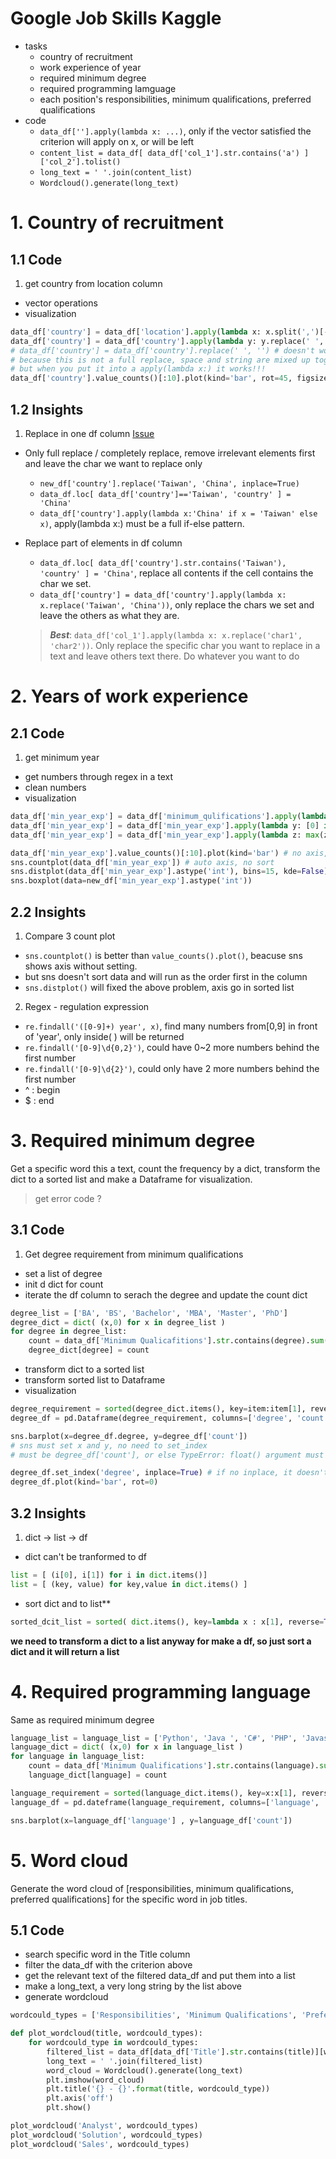 # Google Job Skills Kaggle

- tasks
  - country of recruitment
  - work experience of year 
  - required minimum degree 
  - required programming lamguage
  - each position's responsibilities, minimum qualifications, preferred qualifications
- code
  - ```data_df[''].apply(lambda x: ...)```, only if the vector satisfied the criterion will apply on x, or will be left
  - ```content_list = data_df[ data_df['col_1'].str.contains('a') ]['col_2'].tolist()```
  - ```long_text = ' '.join(content_list)```
  - ```Wordcloud().generate(long_text)```

# 1. Country of recruitment
## 1.1 Code
1. get country from location column

  - vector operations    
  - visualization
  ```python
  data_df['country'] = data_df['location'].apply(lambda x: x.split(',')[-1])
  data_df['country'] = data_df['country'].apply(lambda y: y.replace(' ', ''))
  # data_df['country'] = data_df['country'].replace(' ', '') # doesn't work
  # because this is not a full replace, space and string are mixed up together
  # but when you put it into a apply(lambda x:) it works!!!
  data_df['country'].value_counts()[:10].plot(kind='bar', rot=45, figsize=(12,8))
  ```    
## 1.2 Insights
1. Replace in one df column [Issue](https://github.com/davidkorea/DATA_ANALYSIS/issues/2)

  - Only full replace / completely replace, remove irrelevant elements first and leave the char we want to replace only
    - ```new_df['country'].replace('Taiwan', 'China', inplace=True)```
    - ```data_df.loc[ data_df['country']=='Taiwan', 'country' ] = 'China'```      
    - ```data_df['country'].apply(lambda x:'China' if x = 'Taiwan' else x)```, apply(lambda x:) must be a full if-else pattern.

  - Replace part of elements in df column
    - ```data_df.loc[ data_df['country'].str.contains('Taiwan'), 'country' ] = 'China'```, replace all contents if the cell contains the char we set.
    - ```data_df['country'] = data_df['country'].apply(lambda x: x.replace('Taiwan', 'China'))```, only replace the chars we set and leave the others as what they are.
    
    > 
    > **_Best_**: ```data_df['col_1'].apply(lambda x: x.replace('char1', 'char2'))```.
    > Only replace the specific char you want to replace in a text and leave others text there.
    > Do whatever you want to do

# 2. Years of work experience

## 2.1 Code
1. get minimum year 
  
  - get numbers through regex in a text
  - clean numbers
  - visualization
  ```python
  data_df['min_year_exp'] = data_df['minimum_qulifications'].apply(lambda x: re.findall('([0-9]+) year', x))
  data_df['min_year_exp'] = data_df['min_year_exp'].apply(lambda y: [0] if len(y)==0 else y)
  data_df['min_year_exp'] = data_df['min_year_exp'].apply(lambda z: max(z))
  
  data_df['min_year_exp'].value_counts()[:10].plot(kind='bar') # no axis, sorted
  sns.countplot(data_df['min_year_exp']) # auto axis, no sort
  sns.distplot(data_df['min_year_exp'].astype('int'), bins=15, kde=False) # auto axis, sorted 【O】
  sns.boxplot(data=new_df['min_year_exp'].astype('int'))
  ```
## 2.2 Insights
1. Compare 3 count plot
  - ```sns.countplot()``` is better than ```value_counts().plot()```, beacuse sns shows axis without setting. 
  - but sns doesn't sort data and will run as the order first in the column
  - ```sns.distplot()``` will fixed the above problem, axis go in sorted list
2. Regex - regulation expression
  - ```re.findall('([0-9]+) year', x)```, find many numbers from[0,9] in front of 'year', only inside( ) will be returned
  - ```re.findall('[0-9]\d{0,2}')```, could have 0~2 more numbers behind the first number
  - ```re.findall('[0-9]\d{2}')```, could only have 2 more numbers behind the first number
  - ^ : begin
  - $ : end

# 3. Required minimum degree

Get a specific word this a text, count the frequency by a dict, transform the dict to a sorted list and make a Dataframe for visualization.

> get error code ?
## 3.1 Code
1. Get degree requirement from minimum qualifications
  - set a list of degree
  - init d dict for count
  - iterate the df column to serach the degree and update the count dict
  ```python
  degree_list = ['BA', 'BS', 'Bachelor', 'MBA', 'Master', 'PhD']
  degree_dict = dict( (x,0) for x in degree_list )
  for degree in degree_list:
      count = data_df['Minimum Qualicafitions'].str.contains(degree).sum() # sum up a boolean array
      degree_dict[degree] = count
  ```
  - transform dict to a sorted list 
  - transform sorted list to Dataframe
  - visualization
  ```python
  degree_requirement = sorted(degree_dict.items(), key=item:item[1], reverse=True)
  degree_df = pd.Dataframe(degree_requirement, columns=['degree', 'count'])
  
  sns.barplot(x=degree_df.degree, y=degree_df['count']) 
  # sns must set x and y, no need to set_index
  # must be degree_df['count'], or else TypeError: float() argument must be a string or a number, not 'method'
  
  degree_df.set_index('degree', inplace=True) # if no inplace, it doesn't work
  degree_df.plot(kind='bar', rot=0)
  ```
## 3.2 Insights
1. dict -> list -> df
  - dict can't be tranformed to df
  ```python
  list = [ (i[0], i[1]) for i in dict.items()]
  list = [ (key, value) for key,value in dict.items() ]
  ```
  - sort dict and to list**
  ```python
  sorted_dcit_list = sorted( dict.items(), key=lambda x : x[1], reverse=True)
  ```
**we need to transform a dict to a list anyway for make a df, so just sort a dict and it will return a list**

# 4. Required programming language

Same as required minimum degree

```python
language_list = language_list = ['Python', 'Java ', 'C#', 'PHP', 'Javascript', 'Ruby', 'Perl', 'SQL', 'Go ']
language_dict = dict( (x,0) for x in language_list )
for language in language_list:
    count = data_df['Minimum Qualifications'].str.contains(language).sum()
    language_dict[language] = count

language_requirement = sorted(language_dict.items(), key=x:x[1], reverse=True)
language_df = pd.dateframe(language_requirement, columns=['language', 'count'])

sns.barplot(x=language_df['language'] , y=language_df['count'])
```

# 5. Word cloud

Generate the word cloud of [responsibilities, minimum qualifications, preferred qualifications] for the specific word in job titles.

## 5.1 Code 
  - search specific word in the Title column
  - filter the data_df with the criterion above
  - get the relevant text of the filtered data_df and put them into a list
  - make a long_text, a very long string by the list above
  - generate wordcloud
  ```python
  wordcould_types = ['Responsibilities', 'Minimum Qualifications', 'Preferred Qualifications']
  
  def plot_wordcloud(title, wordcould_types):
      for wordcould_type in wordcould_types:
          filtered_list = data_df[data_df['Title'].str.contains(title)][wordcould_type].tolist()
          long_text = ' '.join(filtered_list)
          word_cloud = Wordcloud().generate(long_text)
          plt.imshow(word_cloud)
          plt.title('{} - {}'.format(title, wordcould_type))
          plt.axis('off')
          plt.show()
  
  plot_wordcloud('Analyst', wordcould_types)
  plot_wordcloud('Solution', wordcould_types)
  plot_wordcloud('Sales', wordcould_types)
  ```
